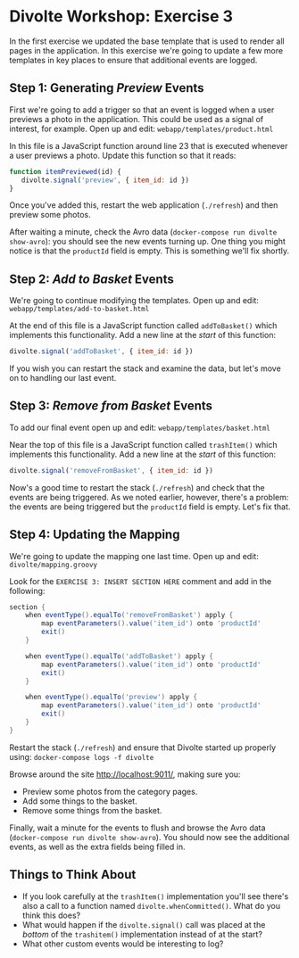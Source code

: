 Divolte Workshop: Exercise 3
============================

In the first exercise we updated the base template that is used to render all pages in the application. In this exercise we're going to update a few more templates in key places to ensure that additional events are logged.

Step 1: Generating _Preview_ Events
-----------------------------------

First we're going to add a trigger so that an event is logged when a user previews a photo in the application. This could be used as a signal of interest, for example. Open up and edit: `webapp/templates/product.html`

In this file is a JavaScript function around line 23 that is executed whenever a user previews a photo. Update this function so that it reads:

```javascript
function itemPreviewed(id) {
   divolte.signal('preview', { item_id: id })
}
```

Once you've added this, restart the web application (`./refresh`) and then preview some photos.

After waiting a minute, check the Avro data (`docker-compose run divolte show-avro`): you should see the new events turning up. One thing you might notice is that the `productId` field is empty. This is something we'll fix shortly.

Step 2: _Add to Basket_ Events
------------------------------

We're going to continue modifying the templates. Open up and edit: `webapp/templates/add-to-basket.html`

At the end of this file is a JavaScript function called `addToBasket()` which implements this functionality. Add a new line at the _start_ of this function:

```javascript
divolte.signal('addToBasket', { item_id: id })
```

If you wish you can restart the stack and examine the data, but let's move on to handling our last event.

Step 3: _Remove from Basket_ Events
-----------------------------------

To add our final event open up and edit: `webapp/templates/basket.html`

Near the top of this file is a JavaScript function called `trashItem()` which implements this functionality. Add a new line at the _start_ of this function:

```javascript
divolte.signal('removeFromBasket', { item_id: id })
```

Now's a good time to restart the stack (`./refresh`) and check that the events are being triggered. As we noted earlier, however, there's a problem: the events are being triggered but the `productId` field is empty. Let's fix that.

Step 4: Updating the Mapping
----------------------------

We're going to update the mapping one last time. Open up and edit: `divolte/mapping.groovy`

Look for the `EXERCISE 3: INSERT SECTION HERE` comment and add in the following:

```groovy
section {
    when eventType().equalTo('removeFromBasket') apply {
        map eventParameters().value('item_id') onto 'productId'
        exit()
    }

    when eventType().equalTo('addToBasket') apply {
        map eventParameters().value('item_id') onto 'productId'
        exit()
    }

    when eventType().equalTo('preview') apply {
        map eventParameters().value('item_id') onto 'productId'
        exit()
    }
}
```

Restart the stack (`./refresh`) and ensure that Divolte started up properly using: `docker-compose logs -f divolte`

Browse around the site [http://localhost:9011/](http://localhost:9011/), making sure you:

 - Preview some photos from the category pages.
 - Add some things to the basket.
 - Remove some things from the basket.

Finally, wait a minute for the events to flush and browse the Avro data (`docker-compose run divolte show-avro`). You should now see the additional events, as well as the extra fields being filled in.

Things to Think About
---------------------

 - If you look carefully at the `trashItem()` implementation you'll see there's also a call to a function named `divolte.whenCommitted()`. What do you think this does?
 - What would happen if the `divolte.signal()` call was placed at the _bottom_ of the `trashitem()` implementation instead of at the start?
 - What other custom events would be interesting to log?
